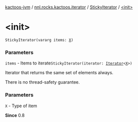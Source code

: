 [kactoos-jvm](../../index.md) / [nnl.rocks.kactoos.iterator](../index.md) / [StickyIterator](index.md) / [&lt;init&gt;](./-init-.md)

# &lt;init&gt;

`StickyIterator(vararg items: `[`X`](index.md#X)`)`

### Parameters

`items` - Items to iterate`StickyIterator(iterator: `[`Iterator`](https://kotlinlang.org/api/latest/jvm/stdlib/kotlin.collections/-iterator/index.html)`<`[`X`](index.md#X)`>)`

Iterator that returns the same set of elements always.

There is no thread-safety guarantee.

### Parameters

`X` - Type of item

**Since**
0.8

